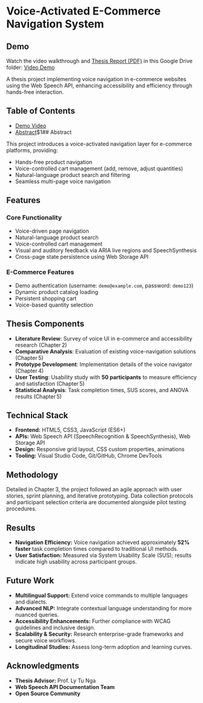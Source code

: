 # Voice-Activated E-Commerce Navigation System

## Demo

Watch the video walkthrough and [Thesis Report (PDF)](https://drive.google.com/file/d/18Qc-Nd5Cza-4ciu5AfU5wTjmh1E1n-oj/view?usp=sharing) in this Google Drive folder: [Video Demo](https://drive.google.com/drive/folders/18LI0vDNOfUB4_fFyzvjmr18duwB5qCXl?usp=sharing)

A thesis project implementing voice navigation in e-commerce websites using the Web Speech API, enhancing accessibility and efficiency through hands-free interaction.

## Table of Contents

- [Demo Video](#demo-video)
- [Abstract](#abstract)\$1## Abstract

This project introduces a voice-activated navigation layer for e-commerce platforms, providing:

- Hands-free product navigation
- Voice-controlled cart management (add, remove, adjust quantities)
- Natural-language product search and filtering
- Seamless multi-page voice navigation

## Features

### Core Functionality

- Voice-driven page navigation
- Natural-language product search
- Voice-controlled cart management
- Visual and auditory feedback via ARIA live regions and SpeechSynthesis
- Cross-page state persistence using Web Storage API

### E-Commerce Features

- Demo authentication (username: `demo@example.com`, password: `demo123`)
- Dynamic product catalog loading
- Persistent shopping cart
- Voice-based quantity selection

## Thesis Components

- **Literature Review**: Survey of voice UI in e-commerce and accessibility research (Chapter 2)
- **Comparative Analysis**: Evaluation of existing voice-navigation solutions (Chapter 5)
- **Prototype Development**: Implementation details of the voice navigator (Chapter 4)
- **User Testing**: Usability study with **50 participants** to measure efficiency and satisfaction (Chapter 5)
- **Statistical Analysis**: Task completion times, SUS scores, and ANOVA results (Chapter 5)

## Technical Stack

- **Frontend:** HTML5, CSS3, JavaScript (ES6+)
- **APIs:** Web Speech API (SpeechRecognition & SpeechSynthesis), Web Storage API
- **Design:** Responsive grid layout, CSS custom properties, animations
- **Tooling:** Visual Studio Code, Git/GitHub, Chrome DevTools

## Methodology

Detailed in Chapter 3, the project followed an agile approach with user stories, sprint planning, and iterative prototyping. Data collection protocols and participant selection criteria are documented alongside pilot testing procedures.

## Results

- **Navigation Efficiency:** Voice navigation achieved approximately **52% faster** task completion times compared to traditional UI methods.
- **User Satisfaction:** Measured via System Usability Scale (SUS); results indicate high usability across participant groups.

## Future Work

- **Multilingual Support:** Extend voice commands to multiple languages and dialects.
- **Advanced NLP:** Integrate contextual language understanding for more nuanced queries.
- **Accessibility Enhancements:** Further compliance with WCAG guidelines and inclusive design.
- **Scalability & Security:** Research enterprise-grade frameworks and secure voice workflows.
- **Longitudinal Studies:** Assess long-term adoption and learning curves.

## Acknowledgments

- **Thesis Advisor:** Prof. Ly Tu Nga
- **Web Speech API Documentation Team**
- **Open Source Community**
